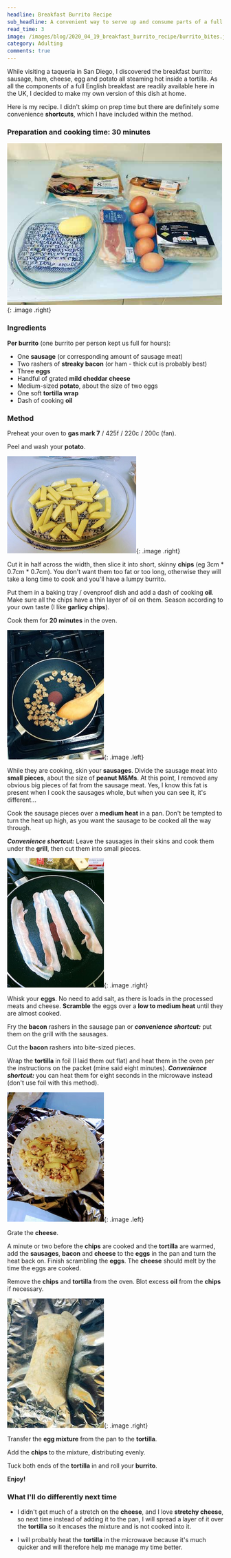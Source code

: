 ```yaml
---
headline: Breakfast Burrito Recipe
sub_headline: A convenient way to serve up and consume parts of a full English breakfast.
read_time: 3
image: /images/blog/2020_04_19_breakfast_burrito_recipe/burrito_bites.jpg
category: Adulting
comments: true
---
```


While visiting a taqueria in San Diego, I discovered the breakfast burrito: sausage, ham, cheese, egg and potato all steaming hot inside a tortilla.  As all the components of a full English breakfast are readily available here in the UK, I decided to make my own version of this dish at home.

Here is my recipe.  I didn't skimp on prep time but there are definitely some convenience **shortcuts**, which I have included within the method.

### Preparation and cooking time: 30 minutes

![image](/images/blog/2020_04_19_breakfast_burrito_recipe/burrito_ingredients.jpg){: .image .right}

### Ingredients

**Per burrito** (one burrito per person kept us full for hours):

* One **sausage** (or corresponding amount of sausage meat)
* Two rashers of **streaky bacon** (or ham - thick cut is probably best)
* Three **eggs**
* Handful of grated **mild cheddar cheese**
* Medium-sized **potato**, about the size of two eggs
* One soft **tortilla wrap**
* Dash of cooking **oil**

### Method

Preheat your oven to **gas mark 7** / 425f / 220c / 200c (fan).

Peel and wash your **potato**.

![image](/images/blog/2020_04_19_breakfast_burrito_recipe/burrito_chips.jpg){: .image .right}

Cut it in half across the width, then slice it into short, skinny **chips** (eg 3cm * 0.7cm * 0.7cm).  You don't want them too fat or too long, otherwise they will take a long time to cook and you'll have a lumpy burrito.

Put them in a baking tray / ovenproof dish and add a dash of cooking **oil**.  Make sure all the chips have a thin layer of oil on them.  Season according to your own taste (I like **garlicy chips**).

Cook them for **20 minutes** in the oven.

<!-- ![image](/images/burrito_uncooked_sausage.jpg){: .image .left} -->

![image](/images/blog/2020_04_19_breakfast_burrito_recipe/burrito_cooking_sausage.jpg){: .image .left}

While they are cooking, skin your **sausages**.  Divide the sausage meat into **small pieces**, about the size of **peanut M&Ms**.  At this point, I removed any obvious big pieces of fat from the sausage meat.  Yes, I know this fat is present when I cook the sausages whole, but when you can see it, it's different...

<!-- ![image](/images/burrito_cooking_sausage.jpg){: .image .right} -->

Cook the sausage pieces over a **medium heat** in a pan.  Don't be tempted to turn the heat up high, as you want the sausage to be cooked all the way through.

***Convenience shortcut:*** Leave the sausages in their skins and cook them under the **grill**, then cut them into small pieces.

![image](/images/blog/2020_04_19_breakfast_burrito_recipe/burrito_bacon.jpg){: .image .right}

Whisk your **eggs**.  No need to add salt, as there is loads in the processed meats and cheese.  **Scramble** the eggs over a **low to medium heat** until they are almost cooked.

Fry the **bacon** rashers in the sausage pan or ***convenience shortcut:*** put them on the grill with the sausages.

Cut the **bacon** rashers into bite-sized pieces.

Wrap the **tortilla** in foil (I laid them out flat) and heat them in the oven per the instructions on the packet (mine said eight minutes).  ***Convenience shortcut:*** you can heat them for eight seconds in the microwave instead (don't use foil with this method).

![image](/images/blog/2020_04_19_breakfast_burrito_recipe/burrito_assembly.jpg){: .image .left}

Grate the **cheese**.

A minute or two before the **chips** are cooked and the **tortilla** are warmed, add the **sausages**, **bacon** and **cheese** to the **eggs** in the pan and turn the heat back on.  Finish scrambling the **eggs**.  The **cheese** should melt by the time the eggs are cooked.

Remove the **chips** and **tortilla** from the oven.  Blot excess **oil** from the **chips** if necessary.

![image](/images/blog/2020_04_19_breakfast_burrito_recipe/burrito_unwrapped.jpg){: .image .right}

Transfer the **egg mixture** from the pan to the **tortilla**.

Add the **chips** to the mixture, distributing evenly.

Tuck both ends of the **tortilla** in and roll your **burrito**.

**Enjoy!**

### What I'll do differently next time

* I didn't get much of a stretch on the **cheese**, and I love **stretchy cheese**, so next time instead of adding it to the pan, I will spread a layer of it over the **tortilla** so it encases the mixture and is not cooked into it.

* I will probably heat the **tortilla** in the microwave because it's much quicker and will therefore help me manage my time better.
